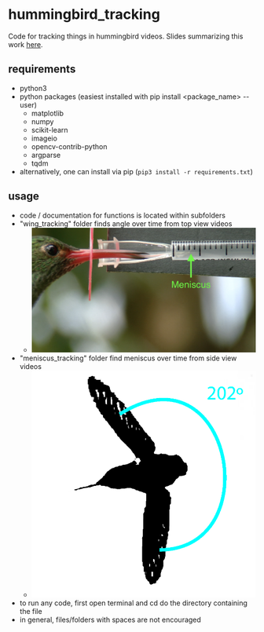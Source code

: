 # hummingbird_tracking
Code for tracking things in hummingbird videos. Slides summarizing this work [here](https://docs.google.com/presentation/d/15iygjXGLu7Ha096GwMV5t6sjP7IPcTHqimPkTDwrpPI/present?slide=id.p).

## requirements
- python3
- python packages (easiest installed with pip install <package_name> --user)
    - matplotlib
    - numpy
    - scikit-learn
    - imageio
    - opencv-contrib-python
    - argparse
    - tqdm
- alternatively, one can install via pip (`pip3 install -r requirements.txt`)
  
## usage
- code / documentation for functions is located within subfolders
- "wing_tracking" folder finds angle over time from top view videos
  - ![](docs/meniscus_frame.png)
- "meniscus_tracking" folder find meniscus over time from side view videos
  - ![](docs/wing_frame.png)
- to run any code, first open terminal and cd do the directory containing the file
- in general, files/folders with spaces are not encouraged


